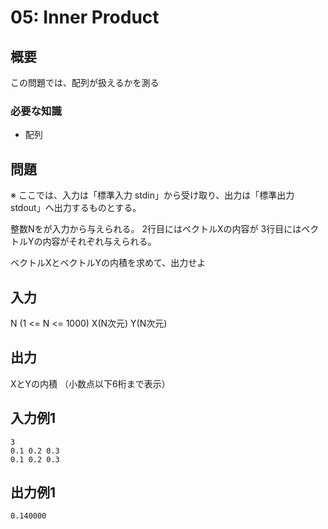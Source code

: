 05: Inner Product
============

概要
------
この問題では、配列が扱えるかを測る

### 必要な知識
* 配列

問題
------
※ ここでは、入力は「標準入力 stdin」から受け取り、出力は「標準出力 stdout」へ出力するものとする。

整数Nをが入力から与えられる。
2行目にはベクトルXの内容が
3行目にはベクトルYの内容がそれぞれ与えられる。

ベクトルXとベクトルYの内積を求めて、出力せよ


入力
-----------
N (1 <= N <= 1000)
X(N次元)
Y(N次元)


出力
-----------
XとYの内積
（小数点以下6桁まで表示）


入力例1
-----------
    3
    0.1 0.2 0.3
    0.1 0.2 0.3


出力例1
-----------
    0.140000
